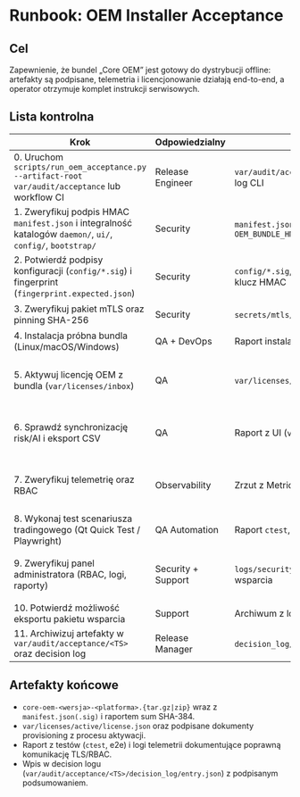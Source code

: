 # Runbook: OEM Installer Acceptance

## Cel
Zapewnienie, że bundel „Core OEM” jest gotowy do dystrybucji offline: artefakty
są podpisane, telemetria i licencjonowanie działają end-to-end, a operator
otrzymuje komplet instrukcji serwisowych.

## Lista kontrolna
| Krok | Odpowiedzialny | Artefakty | Akceptacja |
| --- | --- | --- | --- |
| 0. Uruchom `scripts/run_oem_acceptance.py --artifact-root var/audit/acceptance` lub workflow CI | Release Engineer | `var/audit/acceptance/<TS>/metadata.json`, log CLI | Wszystkie kroki `ok`, brak statusów `failed` |
| 1. Zweryfikuj podpis HMAC `manifest.json` i integralność katalogów `daemon/`, `ui/`, `config/`, `bootstrap/` | Security | `manifest.json`, `manifest.sig`, klucz `OEM_BUNDLE_HMAC_KEY` | Wszystkie sumy SHA-384 zgodne z manifestem i podpis poprawny【F:deploy/packaging/README.md†L1-L44】 |
| 2. Potwierdź podpisy konfiguracji (`config/*.sig`) i fingerprint (`fingerprint.expected.json`) | Security | `config/*.sig`, `fingerprint.expected.json`, klucz HMAC | `payload` i `signature` zgodne; fingerprint odpowiada urządzeniu docelowemu |
| 3. Zweryfikuj pakiet mTLS oraz pinning SHA-256 | Security | `secrets/mtls/*`, log z weryfikacji | Certyfikaty ważne, ścieżki TLS zgodne z dokumentacją UI【F:ui/src/grpc/TradingClient.cpp†L88-L175】 |
| 4. Instalacja próbna bundla (Linux/macOS/Windows) | QA + DevOps | Raport instalacyjny, logi systemowe | Daemon i UI uruchamiają się poprawnie; CLI instalatora raportuje sukces |
| 5. Aktywuj licencję OEM z bundla (`var/licenses/inbox`) | QA | `var/licenses/active/license.json`, log UI | Licencja zapisana, fingerprint zgodny, UI przechodzi w stan aktywny【F:ui/src/license/LicenseActivationController.cpp†L66-L360】 |
| 6. Sprawdź synchronizację risk/AI i eksport CSV | QA | Raport z UI (`var/reports/*.csv`) | Harmonogram risk działa wg konfiguracji, eksport tworzy plik z limitami【F:ui/src/app/Application.cpp†L238-L256】【F:ui/src/app/Application.cpp†L827-L1314】 |
| 7. Zweryfikuj telemetrię oraz RBAC | Observability | Zrzut z MetricsService, log UI | `UiTelemetryReporter` wysyła próbki, brak błędów RBAC/TLS w logach【F:ui/src/telemetry/UiTelemetryReporter.cpp†L200-L272】【F:ui/src/grpc/MetricsClient.cpp†L100-L138】 |
| 8. Wykonaj test scenariusza tradingowego (Qt Quick Test / Playwright) | QA Automation | Raport `ctest`, log e2e | Testy aktywacji licencji i market data przechodzą (`ctest --tests-regex LicenseActivation`) |
| 9. Zweryfikuj panel administratora (RBAC, logi, raporty) | Security + Support | `logs/security_admin.log`, eksport logu wsparcia | Operacje bridge zapisują logi i emitują zdarzenia audytowe【F:ui/src/security/SecurityAdminController.cpp†L31-L175】 |
| 10. Potwierdź możliwość eksportu pakietu wsparcia | Support | Archiwum z logami/raportami | Zawiera `logs/`, eksporty CSV i raport telemetrii, gotowe do wysłania do L2 |
| 11. Archiwizuj artefakty w `var/audit/acceptance/<TS>` oraz decision log | Release Manager | `decision_log/entry.json`, raport PDF | Wpis podpisany, wskazuje lokalizację bundla i logów |

## Artefakty końcowe
- `core-oem-<wersja>-<platforma>.{tar.gz|zip}` wraz z `manifest.json(.sig)` i
  raportem sum SHA-384.
- `var/licenses/active/license.json` oraz podpisane dokumenty provisioning z
  procesu aktywacji.
- Raport z testów (`ctest`, e2e) i logi telemetrii dokumentujące poprawną
  komunikację TLS/RBAC.
- Wpis w decision logu (`var/audit/acceptance/<TS>/decision_log/entry.json`) z
  podpisanym podsumowaniem.
